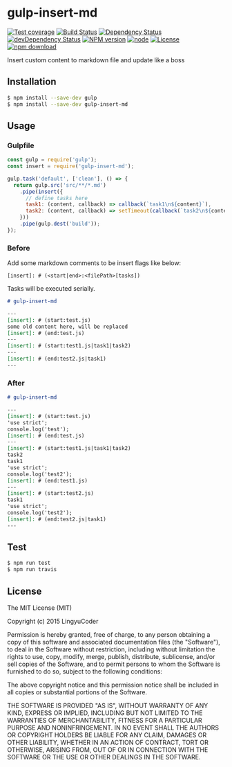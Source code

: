# gulp-insert-md

[![Test coverage](https://img.shields.io/coveralls/ly-tools/gulp-insert-md.svg?style=flat-square)](https://coveralls.io/r/ly-tools/gulp-insert-md?branch=master)
[![Build Status](https://travis-ci.org/ly-tools/gulp-insert-md.png)](https://travis-ci.org/ly-tools/gulp-insert-md)
[![Dependency Status](https://david-dm.org/ly-tools/gulp-insert-md.svg)](https://david-dm.org/ly-tools/gulp-insert-md)
[![devDependency Status](https://david-dm.org/ly-tools/gulp-insert-md/dev-status.svg)](https://david-dm.org/ly-tools/gulp-insert-md#info=devDependencies)
[![NPM version](http://img.shields.io/npm/v/gulp-insert-md.svg?style=flat-square)](http://npmjs.org/package/gulp-insert-md)
[![node](https://img.shields.io/badge/node.js-%3E=_4.0-green.svg?style=flat-square)](http://nodejs.org/download/)
[![License](http://img.shields.io/npm/l/gulp-insert-md.svg?style=flat-square)](LICENSE)
[![npm download](https://img.shields.io/npm/dm/gulp-insert-md.svg?style=flat-square)](https://npmjs.org/package/gulp-insert-md)

Insert custom content to markdown file and update like a boss

## Installation

```bash
$ npm install --save-dev gulp
$ npm install --save-dev gulp-insert-md
```

## Usage

### Gulpfile


```javascript
const gulp = require('gulp');
const insert = require('gulp-insert-md');

gulp.task('default', ['clean'], () => {
  return gulp.src('src/**/*.md')
    .pipe(insert({
      // define tasks here
      task1: (content, callback) => callback(`task1\n${content}`),
      task2: (content, callback) => setTimeout(callback(`task2\n${content}`), 50)
    }))
    .pipe(gulp.dest('build'));
});
```

### Before

Add some markdown comments to be insert flags like below:

`[insert]: # (<start|end>:<filePath>[tasks])`

Tasks will be executed serially.

```markdown
# gulp-insert-md

---
[insert]: # (start:test.js)
some old content here, will be replaced
[insert]: # (end:test.js)
---
[insert]: # (start:test1.js|task1|task2)
---
[insert]: # (end:test2.js|task1)
---
```

### After

```markdown
# gulp-insert-md

---
[insert]: # (start:test.js)
'use strict';
console.log('test');
[insert]: # (end:test.js)
---
[insert]: # (start:test1.js|task1|task2)
task2
task1
'use strict';
console.log('test2');
[insert]: # (end:test1.js)
---
[insert]: # (start:test2.js)
task1
'use strict';
console.log('test2');
[insert]: # (end:test2.js|task1)
---
```

## Test

```bash
$ npm run test
$ npm run travis
```

## License

The MIT License (MIT)

Copyright (c) 2015 LingyuCoder

Permission is hereby granted, free of charge, to any person obtaining a copy
of this software and associated documentation files (the "Software"), to deal
in the Software without restriction, including without limitation the rights
to use, copy, modify, merge, publish, distribute, sublicense, and/or sell
copies of the Software, and to permit persons to whom the Software is
furnished to do so, subject to the following conditions:

The above copyright notice and this permission notice shall be included in all
copies or substantial portions of the Software.

THE SOFTWARE IS PROVIDED "AS IS", WITHOUT WARRANTY OF ANY KIND, EXPRESS OR
IMPLIED, INCLUDING BUT NOT LIMITED TO THE WARRANTIES OF MERCHANTABILITY,
FITNESS FOR A PARTICULAR PURPOSE AND NONINFRINGEMENT. IN NO EVENT SHALL THE
AUTHORS OR COPYRIGHT HOLDERS BE LIABLE FOR ANY CLAIM, DAMAGES OR OTHER
LIABILITY, WHETHER IN AN ACTION OF CONTRACT, TORT OR OTHERWISE, ARISING FROM,
OUT OF OR IN CONNECTION WITH THE SOFTWARE OR THE USE OR OTHER DEALINGS IN THE
SOFTWARE.
